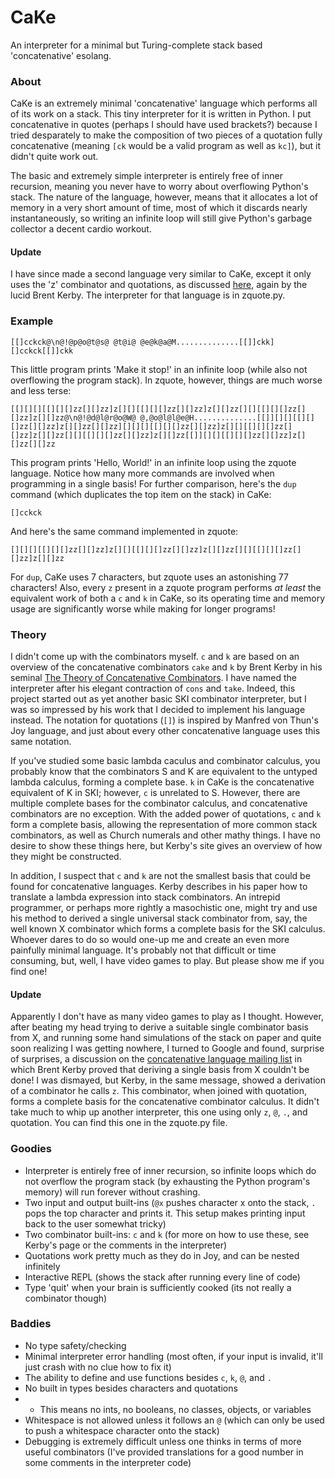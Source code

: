 CaKe
====

An interpreter for a minimal but Turing-complete stack based 'concatenative' esolang.

### About

CaKe is an extremely minimal 'concatenative' language which performs all of its work on a stack. This tiny interpreter for it is written in Python. I put concatenative in quotes (perhaps I should have used brackets?) because I tried desparately to make the composition of two pieces of a quotation fully concatenative (meaning `[ck` would be a valid program as well as `kc]`), but it didn't quite work out.

The basic and extremely simple interpreter is entirely free of inner recursion, meaning you never have to worry about overflowing Python's stack. The nature of the language, however, means that it allocates a lot of memory in a very short amount of time, most of which it discards nearly instantaneously, so writing an infinite loop will still give Python's garbage collector a decent cardio workout.

#### Update

I have since made a second language very similar to CaKe, except it only uses the 'z' combinator and quotations, as discussed [here](http://groups.yahoo.com/neo/groups/concatenative/conversations/topics/3178), again by the lucid Brent Kerby. The interpreter for that language is in zquote.py.

### Example

```[[]cckck@\n@!@p@o@t@s@ @t@i@ @e@k@a@M..............[[]]ckk][]cckck[[]]ckk```

This little program prints 'Make it stop!' in an infinite loop (while also not overflowing the program stack). In zquote, however, things are much worse and less terse:

```
[[][][][[][][]zz[][]zz]z[][][[][][]zz[][]zz]z[][]zz[][][[][][]zz[][]zz]z[][]zz@\n@!@d@l@r@o@W@ @,@o@l@l@e@H..............[[]][][][[][][]zz[][]zz]z[][]zz[][]zz][][][][[][][]zz[][]zz]z[][][[][][]zz[][]zz]z[][]zz[][][[][][]zz[][]zz]z[][]zz[[]][][][[][][]zz[][]zz]z[][]zz[][]zz
```

This program prints 'Hello, World!' in an infinite loop using the zquote language. Notice how many more commands are involved when programming in a single basis! For further comparison, here's the `dup` command (which duplicates the top item on the stack) in CaKe:

`[]cckck`

And here's the same command implemented in zquote:

`[][][][[][][]zz[][]zz]z[][][[][][]zz[][]zz]z[][]zz[][][[][][]zz[][]zz]z[][]zz`

For `dup`, CaKe uses 7 characters, but zquote uses an astonishing 77 characters! Also, every `z` present in a zquote program performs *at least* the equivalent work of both a `c` and `k` in CaKe, so its operating time and memory usage are significantly worse while making for longer programs!

### Theory

I didn't come up with the combinators myself. `c` and `k` are based on an overview of the concatenative combinators `cake` and `k` by Brent Kerby in his seminal [The Theory of Concatenative Combinators](http://tunes.org/~iepos/joy.html). I have named the interpreter after his elegant contraction of `cons` and `take`. Indeed, this project started out as yet another basic SKI combinator interpreter, but I was so impressed by his work that I decided to implement his language instead. The notation for quotations (`[]`) is inspired by Manfred von Thun's Joy language, and just about every other concatenative language uses this same notation.

If you've studied some basic lambda caculus and combinator calculus, you probably know that the combinators S and K are equivalent to the untyped lambda calculus, forming a complete base. `k` in CaKe is the concatenative equivalent of K in SKI; however, `c` is unrelated to S. However, there are multiple complete bases for the combinator calculus, and concatenative combinators are no exception. With the added power of quotations, `c` and `k` form a complete basis, allowing the representation of more common stack combinators, as well as Church numerals and other mathy things. I have no desire to show these things here, but Kerby's site gives an overview of how they might be constructed.

In addition, I suspect that `c` and `k` are not the smallest basis that could be found for concatenative languages. Kerby describes in his paper how to translate a lambda expression into stack combinators. An intrepid programmer, or perhaps more rightly a masochistic one, might try and use his method to derived a single universal stack combinator from, say, the well known X combinator which forms a complete basis for the SKI calculus. Whoever dares to do so would one-up me and create an even more painfully minimal language. It's probably not that difficult or time consuming, but, well, I have video games to play. But please show me if you find one!

#### Update

Apparently I don't have as many video games to play as I thought. However, after beating my head trying to derive a suitable single combinator basis from X, and running some hand simulations of the stack on paper and quite soon realizing I was getting nowhere, I turned to Google and found, surprise of surprises, a discussion on the [concatenative language mailing list](http://groups.yahoo.com/neo/groups/concatenative/conversations/topics/3178) in which Brent Kerby proved that deriving a single basis from X couldn't be done! I was dismayed, but Kerby, in the same message, showed a derivation of a combinator he calls `z`. This combinator, when joined with quotation, forms a complete basis for the concatenative combinator calculus. It didn't take much to whip up another interpreter, this one using only `z`, `@`, `.`, and quotation. You can find this one in the zquote.py file.

### Goodies

* Interpreter is entirely free of inner recursion, so infinite loops which do not overflow the program stack (by exhausting the Python program's memory) will run forever without crashing.
* Two input and output built-ins (`@x` pushes character x onto the stack, `.` pops the top character and prints it. This setup makes printing input back to the user somewhat tricky)
* Two combinator built-ins: `c` and `k` (for more on how to use these, see Kerby's page or the comments in the interpreter)
* Quotations work pretty much as they do in Joy, and can be nested infinitely
* Interactive REPL (shows the stack after running every line of code)
* Type 'quit' when your brain is sufficiently cooked (its not really a combinator though)

### Baddies

* No type safety/checking
* Minimal interpreter error handling (most often, if your input is invalid, it'll just crash with no clue how to fix it)
* The ability to define and use functions besides `c`, `k`, `@`, and `.`
* No built in types besides characters and quotations
* * This means no ints, no booleans, no classes, objects, or variables
* Whitespace is not allowed unless it follows an `@` (which can only be used to push a whitespace character onto the stack)
* Debugging is extremely difficult unless one thinks in terms of more useful combinators (I've provided translations for a good number in some comments in the interpreter code)
